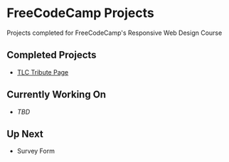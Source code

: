 # FreeCodeCamp Projects
 Projects completed for FreeCodeCamp's Responsive Web Design Course
 
 ## Completed Projects
 - [TLC Tribute Page](https://github.com/SheGeeks/FreeCodeCamp-Projects/blob/main/TributePage-README.md)
 
 ## Currently Working On
 - *TBD*
 
 ## Up Next
- Survey Form
